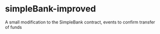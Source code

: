 # simpleBank-improved
A small modification to the SimpleBank contract, events to confirm transfer of funds

